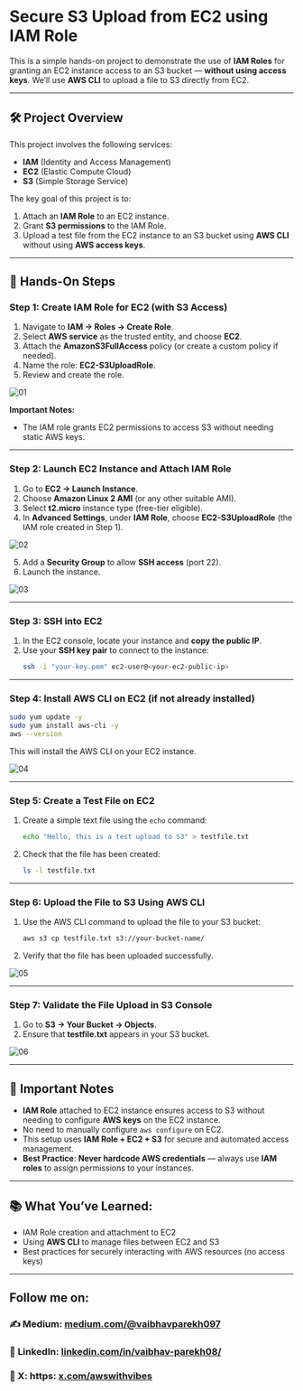 # Secure S3 Upload from EC2 using IAM Role

This is a simple hands-on project to demonstrate the use of **IAM Roles** for granting an EC2 instance access to an S3 bucket — **without using access keys**. We’ll use **AWS CLI** to upload a file to S3 directly from EC2.

---

## 🛠 **Project Overview**

This project involves the following services:
- **IAM** (Identity and Access Management)
- **EC2** (Elastic Compute Cloud)
- **S3** (Simple Storage Service)

The key goal of this project is to:
1. Attach an **IAM Role** to an EC2 instance.
2. Grant **S3 permissions** to the IAM Role.
3. Upload a test file from the EC2 instance to an S3 bucket using **AWS CLI** without using **AWS access keys**.

---

## 🔧 **Hands-On Steps**

### Step 1: **Create IAM Role for EC2 (with S3 Access)**

1. Navigate to **IAM → Roles → Create Role**.
2. Select **AWS service** as the trusted entity, and choose **EC2**.
3. Attach the **AmazonS3FullAccess** policy (or create a custom policy if needed).
4. Name the role: **EC2-S3UploadRole**.
5. Review and create the role.

![01](https://github.com/user-attachments/assets/aee7e80e-786f-44e5-859d-4e0ebabbcd8b)

**Important Notes:**  
- The IAM role grants EC2 permissions to access S3 without needing static AWS keys.

---

### Step 2: **Launch EC2 Instance and Attach IAM Role**

1. Go to **EC2 → Launch Instance**.
2. Choose **Amazon Linux 2 AMI** (or any other suitable AMI).
3. Select **t2.micro** instance type (free-tier eligible).
4. In **Advanced Settings**, under **IAM Role**, choose **EC2-S3UploadRole** (the IAM role created in Step 1).

![02](https://github.com/user-attachments/assets/160e9e5e-1a8b-4fd1-ba9e-e42784a0b106)

5. Add a **Security Group** to allow **SSH access** (port 22).
6. Launch the instance.
   
![03](https://github.com/user-attachments/assets/c6faab5b-346d-42e9-a302-20f375c9e8b7)

---

### Step 3: **SSH into EC2**

1. In the EC2 console, locate your instance and **copy the public IP**.
2. Use your **SSH key pair** to connect to the instance:
   ```bash
   ssh -i "your-key.pem" ec2-user@<your-ec2-public-ip>
   ```

---

### Step 4: **Install AWS CLI on EC2 (if not already installed)**

```bash
sudo yum update -y
sudo yum install aws-cli -y
aws --version
```

This will install the AWS CLI on your EC2 instance.

![04](https://github.com/user-attachments/assets/7e795647-b1a6-4785-a762-d748ad56a45c)

---

### Step 5: **Create a Test File on EC2**

1. Create a simple text file using the `echo` command:
   ```bash
   echo "Hello, this is a test upload to S3" > testfile.txt
   ```
2. Check that the file has been created:
   ```bash
   ls -l testfile.txt
   ```

---

### Step 6: **Upload the File to S3 Using AWS CLI**

1. Use the AWS CLI command to upload the file to your S3 bucket:
   ```bash
   aws s3 cp testfile.txt s3://your-bucket-name/
   ```

2. Verify that the file has been uploaded successfully.

![05](https://github.com/user-attachments/assets/ceac1451-45c3-4020-9400-febb25059ea6)

---

### Step 7: **Validate the File Upload in S3 Console**

1. Go to **S3 → Your Bucket → Objects**.
2. Ensure that **testfile.txt** appears in your S3 bucket.

![06](https://github.com/user-attachments/assets/8fcf7102-4773-45cb-a5eb-6bba4e250d6c)

---

## 🔑 **Important Notes**

- **IAM Role** attached to EC2 instance ensures access to S3 without needing to configure **AWS keys** on the EC2 instance.
- No need to manually configure `aws configure` on EC2.
- This setup uses **IAM Role + EC2 + S3** for secure and automated access management.
- **Best Practice**: **Never hardcode AWS credentials** — always use **IAM roles** to assign permissions to your instances.

---

## 📚 **What You’ve Learned:**

- IAM Role creation and attachment to EC2
- Using **AWS CLI** to manage files between EC2 and S3
- Best practices for securely interacting with AWS resources (no access keys)

---

## Follow me on:
### ✍️ Medium: [medium.com/@vaibhavparekh097](https://medium.com/@vaibhavparekh097)
### 🪪 LinkedIn: [linkedin.com/in/vaibhav-parekh08/](https://www.linkedin.com/in/vaibhav-parekh08/)
### 🔗 X: https: [x.com/awswithvibes](https://x.com/awswithvibes)
